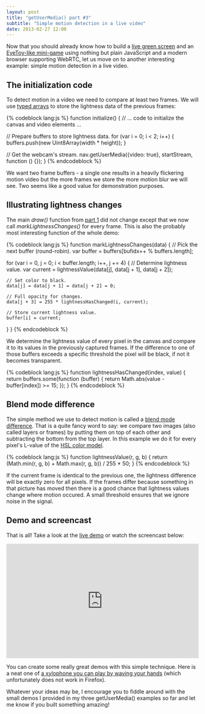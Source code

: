 ```yaml
---
layout: post
title: "getUserMedia() part #3"
subtitle: "Simple motion detection in a live video"
date: 2013-02-27 12:00
---
```


Now that you should already know how to build a
[live green screen](/blog/2012/10/building-a-live-green-screen-with-getusermedia-and-mediastreams/)
and an
[EyeToy-like mini-game](/blog/2012/10/getusermedia-part-2-building-an-eyetoy-like-mini-game/)
using nothing but plain JavaScript and a modern browser supporting WebRTC, let
us move on to another interesting example: simple motion detection in a live
video.

## The initialization code

To detect motion in a video we need to compare at least two frames. We will use
[typed arrays](https://developer.mozilla.org/en-US/docs/JavaScript_typed_arrays)
to store the lightness data of the previous frames:

{% codeblock lang:js %}
function initialize() {
  // ... code to initialize the canvas and video elements ...

  // Prepare buffers to store lightness data.
  for (var i = 0; i < 2; i++) {
    buffers.push(new Uint8Array(width * height));
  }

  // Get the webcam's stream.
  nav.getUserMedia({video: true}, startStream, function () {});
}
{% endcodeblock %}

We want two frame buffers - a single one results in a heavily
flickering motion video but the more frames we store the more motion blur
we will see. Two seems like a good value for demonstration purposes.

## Illustrating lightness changes

The main *draw()* function from
[part 1](/blog/2012/10/building-a-live-green-screen-with-getusermedia-and-mediastreams/)
did not change except that we now call *markLightnessChanges()* for every frame.
This is also the probably most interesting function of the whole demo:

{% codeblock lang:js %}
function markLightnessChanges(data) {
  // Pick the next buffer (round-robin).
  var buffer = buffers[bufidx++ % buffers.length];

  for (var i = 0, j = 0; i < buffer.length; i++, j += 4) {
    // Determine lightness value.
    var current = lightnessValue(data[j], data[j + 1], data[j + 2]);

    // Set color to black.
    data[j] = data[j + 1] = data[j + 2] = 0;

    // Full opacity for changes.
    data[j + 3] = 255 * lightnessHasChanged(i, current);

    // Store current lightness value.
    buffer[i] = current;
  }
}
{% endcodeblock %}

We determine the lightness value of every pixel in the canvas and compare it
to its values in the previously captured frames. If the difference to one of
those buffers exceeds a specific threshold the pixel will be black, if not it
becomes transparent.

{% codeblock lang:js %}
function lightnessHasChanged(index, value) {
  return buffers.some(function (buffer) {
    return Math.abs(value - buffer[index]) >= 15;
  });
}
{% endcodeblock %}

## Blend mode difference

The simple method we use to detect motion is called a
[blend mode difference](http://en.wikipedia.org/wiki/Blend_modes#Difference).
That is a quite fancy word to say: we compare two images (also called layers
or frames) by putting them on top of each other and subtracting the bottom from
the top layer. In this example we do it for every pixel's L-value of the
[HSL color model](https://en.wikipedia.org/wiki/HSL_and_HSV).

{% codeblock lang:js %}
function lightnessValue(r, g, b) {
  return (Math.min(r, g, b) + Math.max(r, g, b)) / 255 * 50;
}
{% endcodeblock %}

If the current frame is identical to the previous one, the lightness
difference will be exactly zero for all pixels. If the frames differ because
something in that picture has moved then there is a good chance that lightness
values change where motion occured. A small threshold ensures that we ignore
noise in the signal.

## Demo and screencast

That is all! Take a look at the [live demo](/demos/motion-detection/) or watch
the screencast below:

<iframe class="embed"
 src="http://player.vimeo.com/video/60650211?title=1&amp;byline=1&amp;portrait=1"
 width="100%" height="300" frameborder="0"
 webkitAllowFullScreen mozallowfullscreen allowFullScreen></iframe>

You can create some really great demos with this simple technique. Here is a
neat one of
[a xylophone you can play by waving your hands](http://www.soundstep.com/blog/experiments/jsdetection/)
(which unfortunately does not work in Firefox).

Whatever your ideas may be, I encourage you to fiddle around with the small
demos I provided in my three getUserMedia() examples so far and let me know if
you built something amazing!
